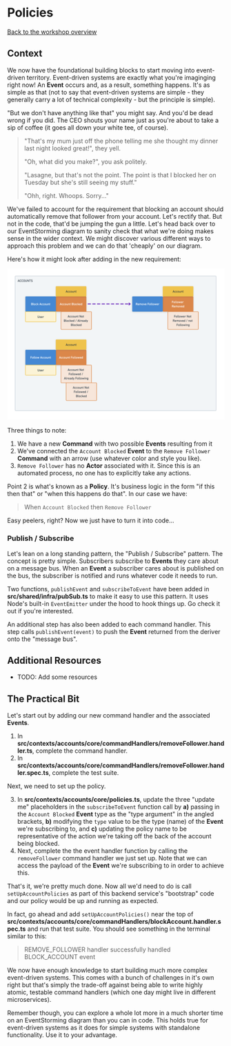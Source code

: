 # Policies

[Back to the workshop overview](https://github.com/PensionBee/ddd-workshop#workshop-overview)

## Context

We now have the foundational building blocks to start moving into event-driven territory. Event-driven systems are exactly what you're imaginging right now! An **Event** occurs and, as a result, something happens. It's as simple as that (not to say that event-driven systems are simple - they generally carry a lot of technical complexity - but the principle is simple).

"But we don't have anything like that" you might say. And you'd be dead wrong if you did. The CEO shouts your name just as you're about to take a sip of coffee (it goes all down your white tee, of course).

> "That's my mum just off the phone telling me she thought my dinner last night looked great!", they yell.
>
> "Oh, what did you make?", you ask politely.
>
> "Lasagne, but that's not the point. The point is that I blocked her on Tuesday but she's still seeing my stuff."
>
> "Ohh, right. Whoops. Sorry..."

We've failed to account for the requirement that blocking an account should automatically remove that follower from your account. Let's rectify that. But not in the code, that'd be jumping the gun a little. Let's head back over to our EventStorming diagram to sanity check that what we're doing makes sense in the wider context. We might discover various different ways to approach this problem and we can do that 'cheaply' on our diagram.

Here's how it might look after adding in the new requirement:

![EventStorming Policies](./assets/eventstorming-policies.png)

Three things to note:

1. We have a new **Command** with two possible **Events** resulting from it
2. We've connected the `Account Blocked` **Event** to the `Remove Follower` **Command** with an arrow (use whatever color and style you like).
3. `Remove Follower` has no **Actor** associated with it. Since this is an automated process, no one has to explicitly take any actions.

Point 2 is what's known as a **Policy**. It's business logic in the form "if this then that" or "when this happens do that". In our case we have:

> When `Account Blocked` then `Remove Follower`

Easy peelers, right? Now we just have to turn it into code...

### Publish / Subscribe

Let's lean on a long standing pattern, the "Publish / Subscribe" pattern. The concept is pretty simple. Subscribers subscribe to **Events** they care about on a message bus. When an **Event** a subscriber cares about is published on the bus, the subscriber is notified and runs whatever code it needs to run.

Two functions, `publishEvent` and `subscribeToEvent` have been added in **src/shared/infra/pubSub.ts** to make it easy to use this pattern. It uses Node's built-in `EventEmitter` under the hood to hook things up. Go check it out if you're interested.

An additional step has also been added to each command handler. This step calls `publishEvent(event)` to push the **Event** returned from the deriver onto the "message bus".

## Additional Resources

- TODO: Add some resources

## The Practical Bit

Let's start out by adding our new command handler and the associated **Events**.

1. In **src/contexts/accounts/core/commandHandlers/removeFollower.handler.ts**, complete the command handler.
2. In **src/contexts/accounts/core/commandHandlers/removeFollower.handler.spec.ts**, complete the test suite.

Next, we need to set up the policy.

3. In **src/contexts/accounts/core/policies.ts**, update the three "update me" placeholders in the `subscribeToEvent` function call by **a)** passing in the `Account Blocked` **Event** type as the "type argument" in the angled brackets, **b)** modifying the `type` value to be the type (name) of the **Event** we're subscribing to, and **c)** updating the policy name to be representative of the action we're taking off the back of the account being blocked.
4. Next, complete the the event handler function by calling the `removeFollower` command handler we just set up. Note that we can access the payload of the **Event** we're subscribing to in order to achieve this.

That's it, we're pretty much done. Now all we'd need to do is call `setUpAccountPolicies` as part of this backend service's "bootstrap" code and our policy would be up and running as expected.

In fact, go ahead and add `setUpAccountPolicies()` near the top of **src/contexts/accounts/core/commandHandlers/blockAccount.handler.spec.ts** and run that test suite. You should see something in the terminal similar to this:

> REMOVE_FOLLOWER handler successfully handled BLOCK_ACCOUNT event

We now have enough knowledge to start building much more complex event-driven systems. This comes with a bunch of challenges in it's own right but that's simply the trade-off against being able to write highly atomic, testable command handlers (which one day might live in different microservices).

Remember though, you can explore a whole lot more in a much shorter time on an EventStorming diagram than you can in code. This holds true for event-driven systems as it does for simple systems with standalone functionality. Use it to your advantage.
